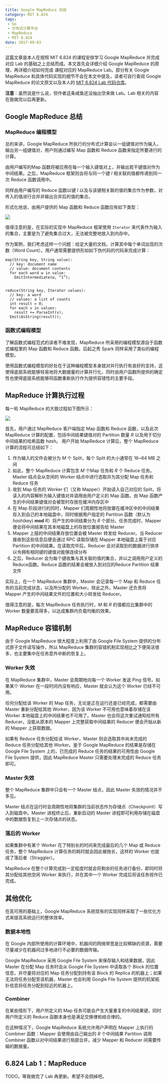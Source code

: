 ```yaml
---
title: Google MapReduce 总结
category: MIT 6.824
tags:
 - Go
 - 分布式计算平台
 - MapReduce
 - MIT 6.824
date: 2017-09-03
---
```


这篇文章是本人在按照 MIT 6.824 的课程安排学习 Google MapReduce 并完成对应 Lab 的基础之上总结而成。本文首先会详细介绍 Google MapReduce 的原理，再详细介绍如何完成 课程对应的 MapReduce Lab。部分有关 Google MapReduce 和具体代码实现的细节不会在本文中提及，读者可自行查阅 Google MapReduce 的论文原文以及本人的 [MIT 6.824 Lab 代码仓库](https://github.com/Mr-Dai/MIT-6.824)。

<!-- more -->

**注意**：虽然说是什么说，但作者这条咸鱼还没抽出空来做 Lab。Lab 相关的内容在我做完以后再更新。

## Google MapReduce 总结

### MapReduce 编程模型

总的来讲，Google MapReduce 所执行的分布式计算会以一组键值对作为输入，输出另一组键值对，用户则通过编写 Map 函数和 Reduce 函数来指定所要进行的计算。

由用户编写的Map 函数将被应用在每一个输入键值对上，并输出若干键值对作为中间结果。之后，MapReduce 框架则会将与同一个键 $I$ 相关联的值都传递到同一次 Reduce 函数调用中。

同样由用户编写的 Reduce 函数以键 $I$ 以及与该键相关联的值的集合作为参数，对传入的值进行合并并输出合并后的值的集合。

形式化地说，由用户提供的 Map 函数和 Reduce 函数应有如下类型：

![](/img/mapreduce_summary/mapreduce_types.png)

值得注意的是，在实际的实现中 MapReduce 框架使用 `Iterator` 来代表作为输入的集合，主要是为了避免集合过大，无法被完整地放入到内存中。

作为案例，我们考虑这样一个问题：给定大量的文档，计算其中每个单词出现的次数（Word Count）。用户通常需要提供形如如下伪代码的代码来完成计算：

```
map(String key, String value):
  // key: document name
  // value: document contents
  for each word w in value:
    EmitIntermediate(w, “1”);


reduce(String key, Iterator values):
  // key: a word
  // values: a list of counts
  int result = 0;
  for each v in values:
    result += ParseInt(v);
  Emit(AsString(result));
```

### 函数式编程模型

了解函数式编程范式的读者不难发现，MapReduce 所采用的编程模型源自于函数式编程里的 Map 函数和 Reduce 函数。后起之秀 Spark 同样采用了类似的编程模型。

使用函数式编程模型的好处在于这种编程模型本身就对并行执行有良好的支持，这使得底层系统能够轻易地将大数据量的计算并行化，同时由用户函数所提供的确定性也使得底层系统能够将函数重新执行作为提供容错性的主要手段。

## MapReduce 计算执行过程

每一轮 MapReduce 的大致过程如下图所示：

![](/img/mapreduce_summary/mapreduce_architecture.png)

首先，用户通过 MapReduce 客户端指定 Map 函数和 Reduce 函数，以及此次 MapReduce 计算的配置，包括中间结果键值对的 Partition 数量 $R$ 以及用于切分中间结果的哈希函数 $hash$。
用户开始 MapReduce 计算后，整个 MapReduce 计算的流程可总结如下：

1. 作为输入的文件会被分为 $M$ 个 Split，每个 Split 的大小通常在 16~64 MB 之间
2. 如此，整个 MapReduce 计算包含 $M$ 个Map 任务和 $R$ 个 Reduce 任务。Master 结点会从空闲的 Worker 结点中进行选取并为其分配 Map 任务和 Reduce 任务
3. 收到 Map 任务的 Worker 们（又称 Mapper）开始读入自己对应的 Split，将读入的内容解析为输入键值对并调用由用户定义的 Map 函数。由 Map 函数产生的中间结果键值对会被暂时存放在缓冲内存区中
4. 在 Map 阶段进行的同时，Mapper 们周期性地将放置在缓冲区中的中间结果存入到自己的本地磁盘中，同时根据用户指定的 Partition 函数（默认为 $hash(\textrm{key})$ $\textbf{mod}$ $R$）将产生的中间结果分为 $R$ 个部分。任务完成时，Mapper 便会将中间结果在其本地磁盘上的存放位置报告给 Master
5. Mapper 上报的中间结果存放位置会被 Master 转发给 Reducer。当 Reducer 接收到这些信息后便会通过 RPC 读取存储在 Mapper 本地磁盘上属于对应 Partition 的中间结果。在读取完毕后，Reducer 会对读取到的数据进行排序以令拥有相同键的键值对能够连续分布
6. 之后，Reducer 会为每个键收集与其关联的值的集合，并以之调用用户定义的Reduce函数。Reduce 函数的结果会被放入到对应的Reduce Partition 结果文件

实际上，在一个 MapReduce 集群中，Master 会记录每一个 Map 和 Reduce 任务的当前完成状态，以及所分配的 Worker。除此之外，Master 还负责将 Mapper 产生的中间结果文件的位置和大小转发给 Reducer。

值得注意的是，每次 MapReduce 任务执行时，$M$ 和 $R$ 的值都应比集群中的 Worker 数量要高得多，以达成集群内负载均衡的效果。

## MapReduce 容错机制

由于 Google MapReduce 很大程度上利用了由 Google File System 提供的分布式原子文件读写操作，所以 MapReduce 集群的容错机制实现相比之下便简洁很多，也主要集中在任务意外中断的恢复上。

### Worker 失效

在 MapReduce 集群中，Master 会周期地向每一个 Worker 发送 Ping 信号。如果某个 Worker 在一段时间内没有响应，Master 就会认为这个 Worker 已经不可用。

任何分配给该 Worker 的 Map 任务，无论是正在运行还是已经完成，都需要由 Master 重新分配给其他 Worker，因为该 Worker 不可用也意味着存储在该 Worker 本地磁盘上的中间结果也不可用了。Master 也会将这次重试通知给所有 Reducer，没能从原本的 Mapper 上完整获取中间结果的 Reducer 便会开始从新的 Mapper 上获取数据。

如果有 Reduce 任务分配给该 Worker，Master 则会选取其中尚未完成的 Reduce 任务分配给其他 Worker。鉴于 Google MapReduce 的结果是存储在 Google File System 上的，已完成的 Reduce 任务的结果的可用性由 Google File System 提供，因此 MapReduce Master 只需要处理未完成的 Reduce 任务即可。

### Master 失效

整个 MapReduce 集群中只会有一个 Master 结点，因此 Master 失效的情况并不多见。

Master 结点在运行时会周期性地将集群的当前状态作为存储点（Checkpoint）写入到磁盘中。Master 进程终止后，重新启动的 Master 进程即可利用存储在磁盘中的数据恢复到上一次存储点的状态。

### 落后的 Worker

如果集群中有某个 Worker 花了特别长的时间来完成最后的几个 Map 或 Reduce 任务，整个 MapReduce 计算任务的耗时就会因此被拖长，这样的 Worker 也就成了落后者（Straggler）。

MapReduce 在整个计算完成到一定程度时就会将剩余的任务进行备份，即同时将其分配给其他空闲 Worker 来执行，并在其中一个 Worker 完成后将该任务视作已完成。

## 其他优化

在高可用的基础上，Google MapReduce 系统现有的实现同样采取了一些优化方式来提高系统运行的整体效率。

### 数据本地性

在 Google 内部所使用的计算环境中，机器间的网络带宽是比较稀缺的资源，需要尽量减少在机器间过多地进行不必要的数据传输。

Google MapReduce 采用 Google File System 来保存输入和结果数据，因此 Master 在分配 Map 任务时会从 Google File System 中读取各个 Block 的位置信息，并尽量将对应的 Map 任务分配到持有该 Block 的 Replica 的机器上；如果无法将任务分配至该机器，Master 也会利用 Google File System 提供的机架拓扑信息将任务分配到较近的机器上。

### Combiner

在某些情形下，用户所定义的 Map 任务可能会产生大量重复的中间结果键，同时用户所定义的 Reduce 函数本身也是满足交换律和结合律的。

在这种情况下，Google MapReduce 系统允许用户声明在 Mapper 上执行的 Combiner 函数：Mapper 会使用由自己输出的 $R$ 个中间结果 Partition 调用 Combiner 函数以对中间结果进行局部合并，减少 Mapper 和 Reducer 间需要传输的数据量。

## 6.824 Lab 1：MapReduce

TODO。等我做完了 Lab 再更新。希望不会鸽掉吧。
